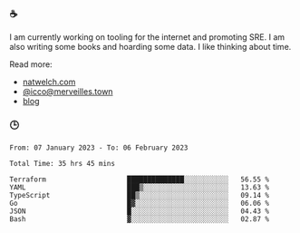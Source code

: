 ### ☕

I am currently working on tooling for the internet and promoting SRE. I am also writing some books and hoarding some data. I like thinking about time. 

Read more:

 - [natwelch.com](https://natwelch.com)
 - [@icco@merveilles.town](https://merveilles.town/@icco)
 - [blog](https://writing.natwelch.com)

### 🕒

<!--START_SECTION:waka-->

```text
From: 07 January 2023 - To: 06 February 2023

Total Time: 35 hrs 45 mins

Terraform                    ██████████████░░░░░░░░░░░   56.55 %
YAML                         ███▒░░░░░░░░░░░░░░░░░░░░░   13.63 %
TypeScript                   ██▒░░░░░░░░░░░░░░░░░░░░░░   09.14 %
Go                           █▓░░░░░░░░░░░░░░░░░░░░░░░   06.06 %
JSON                         █░░░░░░░░░░░░░░░░░░░░░░░░   04.43 %
Bash                         ▓░░░░░░░░░░░░░░░░░░░░░░░░   02.87 %
```

<!--END_SECTION:waka-->
